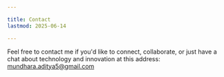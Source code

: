 ```yaml
---

title: Contact
lastmod: 2025-06-14

---
```

Feel free to contact me if you'd like to connect, collaborate, or just have a chat about technology and innovation at this address:
[mundhara.aditya5@gmail.com](mailto:mundhara.aditya5@gmail.com)
